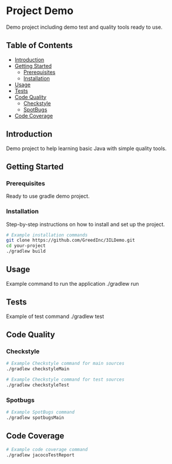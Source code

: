 # Project Demo

Demo project including demo test and quality tools ready to use.

## Table of Contents

- [Introduction](#introduction)
- [Getting Started](#getting-started)
  - [Prerequisites](#prerequisites)
  - [Installation](#installation)
- [Usage](#usage)
- [Tests](#tests)
- [Code Quality](#code-quality)
  - [Checkstyle](#checkstyle)
  - [SpotBugs](#spotbugs)
- [Code Coverage](#code-coverage)


## Introduction

Demo project to help learning basic Java with simple quality tools.

## Getting Started

### Prerequisites

Ready to use gradle demo project.

### Installation

Step-by-step instructions on how to install and set up the project.

```bash
# Example installation commands
git clone https://github.com/GreedInc/3ILDemo.git
cd your-project
./gradlew build
```

## Usage
Example command to run the application
./gradlew run

## Tests
Example of test command
./gradlew test

## Code Quality

### Checkstyle
```bash
# Example Checkstyle command for main sources
./gradlew checkstyleMain
```

```bash
# Example Checkstyle command for test sources
./gradlew checkstyleTest
```

### Spotbugs
```bash
# Example SpotBugs command
./gradlew spotbugsMain
```

## Code Coverage
```bash
# Example code coverage command
./gradlew jacocoTestReport
```
